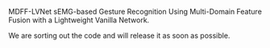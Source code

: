 MDFF-LVNet
sEMG-based Gesture Recognition Using Multi-Domain Feature Fusion with a Lightweight Vanilla Network.

We are sorting out the code and will release it as soon as possible.
